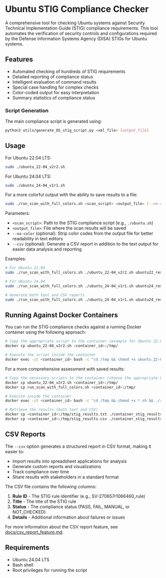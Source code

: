 # Ubuntu STIG Compliance Checker

A comprehensive tool for checking Ubuntu systems against Security Technical Implementation Guide (STIG) compliance requirements. This tool automates the verification of security controls and configurations required by the Defense Information Systems Agency (DISA) STIGs for Ubuntu systems.

## Features

- Automated checking of hundreds of STIG requirements
- Detailed reporting of compliance status
- Intelligent evaluation of command results
- Special case handling for complex checks
- Color-coded output for easy interpretation
- Summary statistics of compliance status

### Script Generation

The main compliance script is generated using:

```bash
python3 utils/generate_OS_stig_script.py <xml_file> [output_file]
```

## Usage

For Ubuntu 22.04 LTS:
```bash
sudo ./ubuntu_22-04_v2r2.sh
```

For Ubuntu 24.04 LTS:
```bash
sudo ./ubuntu_24-04_v1r1.sh
```

For a more colorful output with the ability to save results to a file:
```bash
sudo ./run_scan_with_full_colors.sh <scan_script> <output_file> [--no-color] [--csv]
```

Parameters:
- `<scan_script>`: Path to the STIG compliance script (e.g., `./ubuntu.sh`)
- `<output_file>`: File where the scan results will be saved
- `--no-color` (optional): Strip color codes from the output file for better readability in text editors
- `--csv` (optional): Generate a CSV report in addition to the text output for easier data analysis and reporting

Examples:
```bash
# For Ubuntu 22.04
sudo ./run_scan_with_full_colors.sh ./ubuntu_22-04_v2r2.sh ubuntu22_results.txt

# For Ubuntu 24.04
sudo ./run_scan_with_full_colors.sh ./ubuntu_24-04_v1r1.sh ubuntu24_results.txt

# Generate both text and CSV reports
sudo ./run_scan_with_full_colors.sh ./ubuntu_24-04_v1r1.sh ubuntu24_results.txt --csv
```

## Running Against Docker Containers

You can run the STIG compliance checks against a running Docker container using the following approach:

```bash
# Copy the appropriate script to the container (example for Ubuntu 22.04)
docker cp ubuntu_22-04_v2r2.sh <container_id>:/tmp/

# Execute the script inside the container
docker exec -it <container_id> bash -c "cd /tmp && chmod +x ubuntu_22-04_v2r2.sh && ./ubuntu_22-04_v2r2.sh"
```

For a more comprehensive assessment with saved results:

```bash
# Copy the necessary scripts to the container (choose the appropriate Ubuntu version)
docker cp ubuntu_22-04_v2r2.sh <container_id>:/tmp/
docker cp run_scan_with_full_colors.sh <container_id>:/tmp/

# Execute inside the container
docker exec -it <container_id> bash -c "cd /tmp && chmod +x *.sh && ./run_scan_with_full_colors.sh ./ubuntu_22-04_v2r2.sh /tmp/stig_results.txt --csv"

# Retrieve the results (both text and CSV)
docker cp <container_id>:/tmp/stig_results.txt ./container_stig_results.txt
docker cp <container_id>:/tmp/stig_results.csv ./container_stig_results.csv
```

## CSV Reports

The `--csv` option generates a structured report in CSV format, making it easier to:

- Import results into spreadsheet applications for analysis
- Generate custom reports and visualizations
- Track compliance over time
- Share results with stakeholders in a standard format

The CSV file contains the following columns:

1. **Rule ID** - The STIG rule identifier (e.g., SV-270657r1066460_rule)
2. **Title** - The title of the STIG rule
3. **Status** - The compliance status (PASS, FAIL, MANUAL, or NOT_CHECKED)
4. **Details** - Additional information about failures or issues

For more information about the CSV report feature, see [docs/csv_report_feature.md](docs/csv_report_feature.md).

## Requirements

- Ubuntu 24.04 LTS
- Bash shell
- Root privileges for running the script

